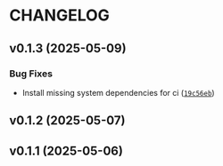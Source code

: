 # CHANGELOG


## v0.1.3 (2025-05-09)

### Bug Fixes

- Install missing system dependencies for ci
  ([`19c56eb`](https://github.com/Ceyeborg/GS1Grader/commit/19c56eb6e37cc7fa1ef73ff3cf8ee3a8d24e6a14))


## v0.1.2 (2025-05-07)


## v0.1.1 (2025-05-06)
